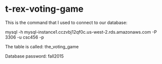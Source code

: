 # t-rex-voting-game

This is the command that I used to connect to our database:

mysql -h mysql-instance1.cczvbj12qf0c.us-west-2.rds.amazonaws.com -P 3306 -u csc456 -p

The table is called:
the_voting_game

Database password:  fall2015
